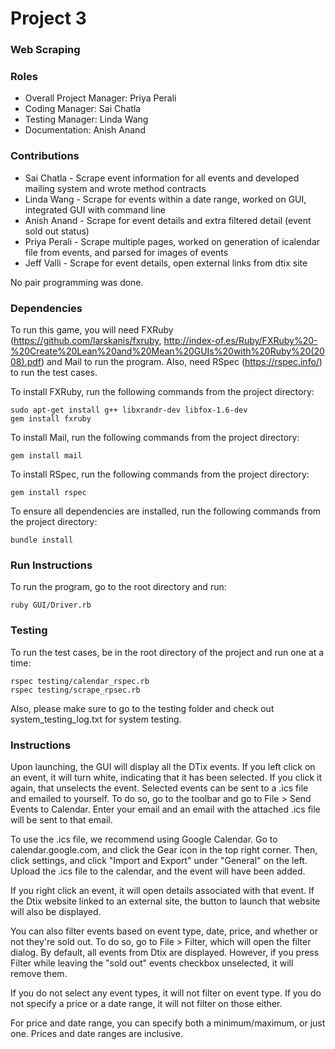 # Project 3
### Web Scraping

### Roles
* Overall Project Manager: Priya Perali
* Coding Manager: Sai Chatla
* Testing Manager: Linda Wang
* Documentation: Anish Anand

### Contributions
* Sai Chatla - Scrape event information for all events and developed mailing system and wrote method contracts
* Linda Wang - Scrape for events within a date range, worked on GUI, integrated GUI with command line
* Anish Anand - Scrape for event details and extra filtered detail (event sold out status)
* Priya Perali - Scrape multiple pages, worked on generation of icalendar file from events, and parsed for images of events
* Jeff Valli - Scrape for event details, open external links from dtix site

No pair programming was done.

### Dependencies
To run this game, you will need FXRuby (https://github.com/larskanis/fxruby, http://index-of.es/Ruby/FXRuby%20-%20Create%20Lean%20and%20Mean%20GUIs%20with%20Ruby%20(2008).pdf) and Mail to run the program.  Also, need RSpec (https://rspec.info/) to run the test cases.

To install FXRuby, run the following commands from the project directory:
```
sudo apt-get install g++ libxrandr-dev libfox-1.6-dev
gem install fxruby
```
To install Mail, run the following commands from the project directory:
```
gem install mail
```
To install RSpec, run the following commands from the project directory:
```
gem install rspec
```
To ensure all dependencies are installed, run the following commands from the project directory:
```
bundle install
```

### Run Instructions
To run the program, go to the root directory and run:
```
ruby GUI/Driver.rb
```

### Testing
To run the test cases, be in the root directory of the project and run one at a time:
```
rspec testing/calendar_rspec.rb
rspec testing/scrape_rpsec.rb
```
Also, please make sure to go to the testing folder and check out system_testing_log.txt for system testing.

### Instructions
Upon launching, the GUI will display all the DTix events. If you left click on an event, it will turn white, indicating that it has been selected. If you click it again, that unselects the event. Selected events can be sent to a .ics file and emailed to yourself. To do so, go to the toolbar and go to File > Send Events to Calendar. Enter your email and an email with the attached .ics file will be sent to that email.

To use the .ics file, we recommend using Google Calendar. Go to calendar.google.com, and click the Gear icon in the top right corner. Then, click settings, and click "Import and Export" under "General" on the left. Upload the .ics file to the calendar, and the event will have been added.

If you right click an event, it will open details associated with that event. If the Dtix website linked to an external site, the button to launch that website will also be displayed.

You can also filter events based on event type, date, price, and whether or not they're sold out. To do so, go to File > Filter, which will open the filter dialog. By default, all events from Dtix are displayed. However, if you press Filter while leaving the "sold out" events checkbox unselected, it will remove them.

If you do not select any event types, it will not filter on event type. If you do not specify a price or a date range, it will not filter on those either.

For price and date range, you can specify both a minimum/maximum, or just one. Prices and date ranges are inclusive.
